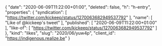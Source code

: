 {
  "date": "2020-06-09T11:22:00+01:00",
  "deleted": false,
  "h": "h-entry",
  "properties": {
    "syndication": [
      "https://twitter.com/kickeep/status/1270063682949537792"
    ],
    "name": [
      "Like of @kickeep's tweet"
    ],
    "published": [
      "2020-06-09T11:22:00+01:00"
    ],
    "like-of": [
      "https://twitter.com/kickeep/status/1270063682949537792"
    ]
  },
  "kind": "likes",
  "slug": "2020/06/yuw4p",
  "client_id": "https://indigenous.realize.be"
}
